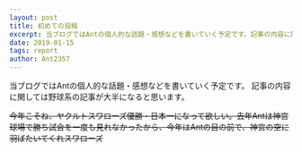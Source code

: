 ```yaml
---
layout: post
title: 初めての投稿
excerpt: 当ブログではAntの個人的な話題・感想などを書いていく予定です。記事の内容に関しては…
date: 2019-01-15
tags: report
author: Ant2357
---
```


当ブログではAntの個人的な話題・感想などを書いていく予定です。
記事の内容に関しては野球系の記事が大半になると思います。

~~今年こそね、ヤクルトスワローズ優勝・日本一になって欲しい。去年Antは神宮球場で勝ち試合を一度も見れなかったから、今年はAntの目の前で、神宮の空に羽ばたいてくれスワローズ~~